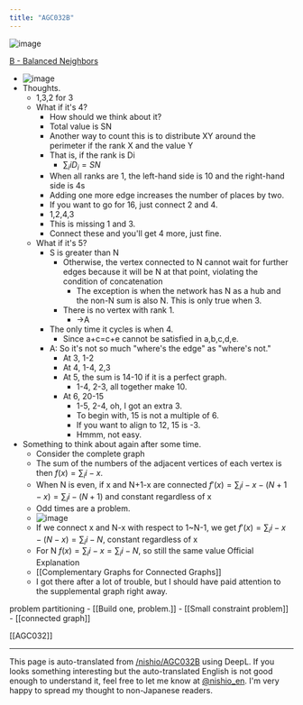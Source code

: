 ```yaml
---
title: "AGC032B"
---
```


![image](https://gyazo.com/e76108ab5d4311843730df54423d5dc2/thumb/1000)

[B - Balanced Neighbors](https://atcoder.jp/contests/agc032/tasks/agc032_b)
- ![image](https://gyazo.com/3f912a7e570eb817ebab2122ec066518/thumb/1000)
- Thoughts.
    - 1,3,2 for 3
    - What if it's 4?
        - How should we think about it?
        - Total value is SN
        - Another way to count this is to distribute XY around the perimeter if the rank X and the value Y
        - That is, if the rank is Di
            - $\sum_i iD_i = SN$
        - When all ranks are 1, the left-hand side is 10 and the right-hand side is 4s
        - Adding one more edge increases the number of places by two.
        - If you want to go for 16, just connect 2 and 4.
        - 1,2,4,3
        - This is missing 1 and 3.
        - Connect these and you'll get 4 more, just fine.
    - What if it's 5?
        - S is greater than N
            - Otherwise, the vertex connected to N cannot wait for further edges because it will be N at that point, violating the condition of concatenation
                - The exception is when the network has N as a hub and the non-N sum is also N. This is only true when 3.
            - There is no vertex with rank 1.
                - →A
        - The only time it cycles is when 4.
            - Since a+c=c+e cannot be satisfied in a,b,c,d,e.
        - A: So it's not so much "where's the edge" as "where's not."
            - At 3, 1-2
            - At 4, 1-4, 2,3
            - At 5, the sum is 14-10 if it is a perfect graph.
                - 1-4, 2-3, all together make 10.
            - At 6, 20-15
                - 1-5, 2-4, oh, I got an extra 3.
                - To begin with, 15 is not a multiple of 6.
                - If you want to align to 12, 15 is -3.
                - Hmmm, not easy.
- Something to think about again after some time.
    - Consider the complete graph
    - The sum of the numbers of the adjacent vertices of each vertex is then $f(x)=\sum_i i - x$.
    - When N is even, if x and N+1-x are connected $f'(x)=\sum_i i - x - (N + 1 - x) = \sum_i i - (N + 1)$ and constant regardless of x
    - Odd times are a problem.
    - ![image](https://gyazo.com/e76108ab5d4311843730df54423d5dc2/thumb/1000)
    - If we connect x and N-x with respect to 1~N-1, we get $f'(x)=\sum_i i - x - (N - x) = \sum_i i - N$, constant regardless of x
    - For N $f(x) = \sum_i i - x = \sum_i i - N$, so still the same value
Official Explanation
    - [[Complementary Graphs for Connected Graphs]]
    - I got there after a lot of trouble, but I should have paid attention to the supplemental graph right away.

problem partitioning
    - [[Build one, problem.]]
    - [[Small constraint problem]]
    - [[connected graph]]

[[AGC032]]

---
This page is auto-translated from [/nishio/AGC032B](https://scrapbox.io/nishio/AGC032B) using DeepL. If you looks something interesting but the auto-translated English is not good enough to understand it, feel free to let me know at [@nishio_en](https://twitter.com/nishio_en). I'm very happy to spread my thought to non-Japanese readers.